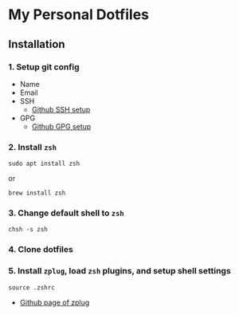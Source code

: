 # My Personal Dotfiles

## Installation

### 1. Setup git config
- Name
- Email
- SSH
    - [Github SSH setup](https://docs.github.com/en/github/authenticating-to-github/connecting-to-github-with-ssh)
- GPG
    - [Github GPG setup](https://docs.github.com/en/github/authenticating-to-github/managing-commit-signature-verification)

### 2. Install `zsh`
```
sudo apt install zsh
```
or
```
brew install zsh
```

### 3. Change default shell to `zsh`
```
chsh -s zsh
```

### 4. Clone dotfiles

### 5. Install `zplug`, load `zsh` plugins, and setup shell settings
```
source .zshrc
```
- [Github page of zplug](https://github.com/zplug/zplug)
